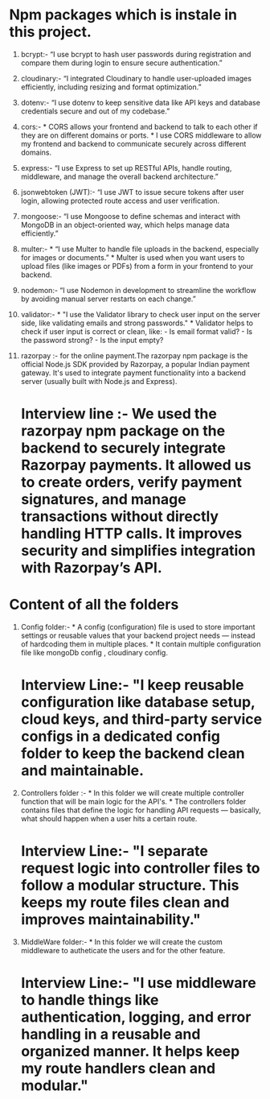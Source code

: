 # Npm packages which is instale in this project.

1. bcrypt:- “I use bcrypt to hash user passwords during registration and compare them during login to ensure secure authentication.”

2. cloudinary:- “I integrated Cloudinary to handle user-uploaded images efficiently, including resizing and format optimization.”

3.  dotenv:- “I use dotenv to keep sensitive data like API keys and database credentials secure and out of my codebase.”

4. cors:- * CORS allows your frontend and backend to talk to each other if they are on different domains or ports.
          * I use CORS middleware to allow my frontend and backend to communicate securely across different domains.


5. express:- “I use Express to set up RESTful APIs, handle routing, middleware, and manage the overall backend architecture.”

6.  jsonwebtoken (JWT):-  “I use JWT to issue secure tokens after user login, allowing protected route access and user verification.

7.  mongoose:- “I use Mongoose to define schemas and interact with MongoDB in an object-oriented way, which helps manage data efficiently.”

8. multer:- * “I use Multer to handle file uploads in the backend, especially for images or documents.”
            * Multer is used when you want users to upload files (like images or PDFs) from a form in your frontend to your backend.

9.  nodemon:- “I use Nodemon in development to streamline the workflow by avoiding manual server restarts on each change.”

10.  validator:- * "I use the Validator library to check user input on the server side, like validating emails and strong passwords."
                 * Validator helps to check if user input is correct or clean, like:
                    - Is email format valid?
                    - Is the password strong?
                    - Is the input empty?


11. razorpay :- for the online payment.The razorpay npm package is the official Node.js SDK provided by Razorpay, a popular Indian payment gateway. It's used to integrate payment functionality into a backend server (usually built with Node.js and Express).

          
     # Interview line :- We used the razorpay npm package on the backend to securely integrate Razorpay payments. It allowed us to create orders, verify payment signatures, and manage transactions without directly handling HTTP calls. It improves security and simplifies integration with Razorpay’s API.







# Content of all the folders 

1. Config folder:- * A config (configuration) file is used to store important settings or reusable values that your backend project needs —                    instead of hardcoding them in multiple places.
                   * It contain multiple configuration file like mongoDb config , cloudinary config.

   # Interview Line:- "I keep reusable configuration like database setup, cloud keys, and third-party service configs in a dedicated config folder to keep the backend clean and maintainable.

2. Controllers folder :- * In this folder we will create multiple controller function that will be main logic for the API's.
                         * The controllers folder contains files that define the logic for handling API requests — basically, what should happen when a user hits a certain route.

    # Interview Line:- "I separate request logic into controller files to follow a modular structure. This keeps my route files clean and improves maintainability."

3. MiddleWare folder:- * In this folder we  will create the custom middleware to autheticate the users and for the other feature.

    # Interview Line:- "I use middleware to handle things like authentication, logging, and error handling in a reusable and organized manner. It helps keep my route handlers clean and modular."

